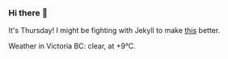 ### Hi there :wave:

It's Thursday! I might be fighting with Jekyll to make [this](https://swissclubtoronto.ca) better.

Weather in Victoria BC: clear, at +9°C.
